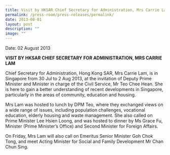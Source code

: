 ```yaml
---
title: Visit by HKSAR Chief Secretary for Administration, Mrs Carrie Lam
permalink: /press-room/press-releases/permalink/
date: 2013-08-01
layout: post
description: ""
image: ""
---
```


Date: 02 August 2013

**VISIT BY HKSAR CHIEF SECRETARY FOR ADMINISTRATION, MRS CARRIE LAM**

  
Chief Secretary for Administration, Hong Kong SAR, Mrs Carrie Lam, is in Singapore from 30 Jul to 2 Aug 2013, at the invitation of Deputy Prime Minister and Minister in charge of the Civil Service, Mr Teo Chee Hean. She is here to gain a better understanding of recent developments in Singapore, particularly in the areas of community, education and housing.  
  
Mrs Lam was hosted to lunch by DPM Teo, where they exchanged views on a wide range of issues, including population challenges, vocational education, elderly housing and waste management. She also called on Prime Minister Lee Hsien Loong, and was hosted to dinner by Ms Grace Fu, Minister (Prime Minister’s Office) and Second Minister for Foreign Affairs.  
  
On Friday, Mrs Lam will also call on Emeritus Senior Minister Goh Chok Tong, and meet Acting Minister for Social and Family Development Mr Chan Chun Sing.